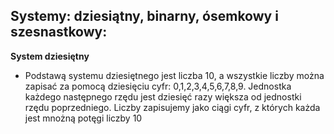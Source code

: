 
**Systemy: dziesiątny, binarny, ósemkowy i szesnastkowy**: 
--
                        
**System dziesiętny**


- Podstawą systemu dziesiętnego jest liczba 10, a wszystkie liczby można zapisać za pomocą dziesięciu cyfr: 0,1,2,3,4,5,6,7,8,9. Jednostka każdego następnego rzędu jest dziesięć razy większa od jednostki rzędu poprzedniego. Liczby zapisujemy jako ciągi cyfr, z których każda jest mnożną potęgi liczby 10

